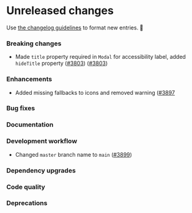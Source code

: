 # Unreleased changes

Use [the changelog guidelines](https://git.io/polaris-changelog-guidelines) to format new entries. 💜

### Breaking changes

- Made `title` property required in `Modal` for accessibility label, added `hideTitle` property ([#3803](https://github.com/Shopify/polaris-react/pull/3803)) ([#3803](https://github.com/Shopify/polaris-react/pull/3803))

### Enhancements

- Added missing fallbacks to icons and removed warning ([#3897](https://github.com/Shopify/polaris-react/pull/3897)

### Bug fixes

### Documentation

### Development workflow

- Changed `master` branch name to `main` ([#3899](https://github.com/Shopify/polaris-react/pull/3899))

### Dependency upgrades

### Code quality

### Deprecations
